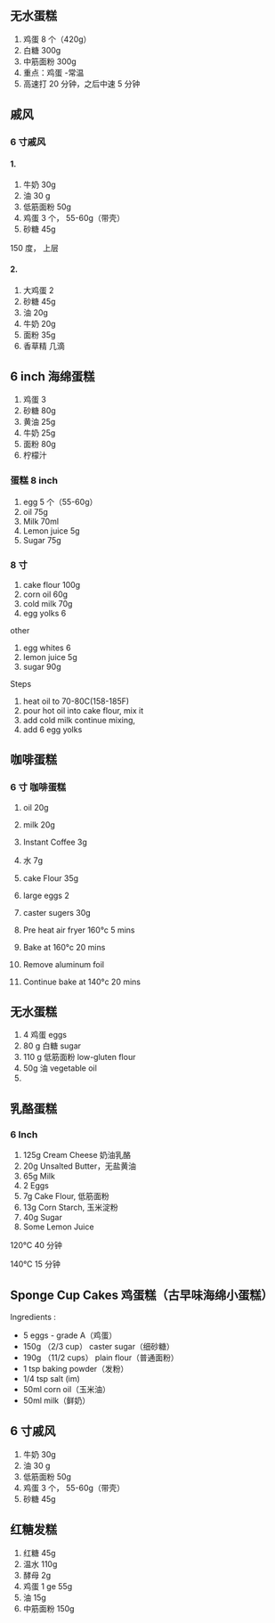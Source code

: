 ## 无水蛋糕

1. 鸡蛋 8 个（420g）
2. 白糖 300g
3. 中筋面粉 300g
4. 重点：鸡蛋 -常温
5. 高速打 20 分钟，之后中速 5 分钟

## 戚风

### 6 寸戚风

#### 1.

1. 牛奶 30g
2. 油 30 g
3. 低筋面粉 50g
4. 鸡蛋 3 个， 55-60g（带壳）
5. 砂糖 45g

150 度， 上层

#### 2.

1. 大鸡蛋 2
2. 砂糖 45g
3. 油 20g
4. 牛奶 20g
5. 面粉 35g
6. 香草精 几滴

## 6 inch 海绵蛋糕

1. 鸡蛋 3
2. 砂糖 80g
3. 黄油 25g
4. 牛奶 25g
5. 面粉 80g
6. 柠檬汁

### 蛋糕 8 inch

1. egg 5 个（55-60g）
2. oil 75g
3. Milk 70ml
4. Lemon juice 5g
5. Sugar 75g

### 8 寸

1. cake flour 100g
2. corn oil 60g
3. cold milk 70g
4. egg yolks 6

other

1. egg whites 6
2. lemon juice 5g
3. sugar 90g

Steps

1. heat oil to 70-80C(158-185F)
2. pour hot oil into cake flour, mix it
3. add cold milk continue mixing,
4. add 6 egg yolks

## 咖啡蛋糕

### 6 寸 咖啡蛋糕

1. oil 20g
2. milk 20g
3. Instant Coffee 3g
4. 水 7g
5. cake Flour 35g
6. large eggs 2
7. caster sugers 30g

8. Pre heat air fryer 160°c 5 mins
9. Bake at 160°c 20 mins
10. Remove aluminum foil
11. Continue bake at 140°c 20 mins

## 无水蛋糕

1. 4 鸡蛋 eggs
2. 80 g 白糖 sugar
3. 110 g 低筋面粉 low-gluten flour
4. 50g 油 vegetable oil
5.

## 乳酪蛋糕

### 6 Inch

1. 125g Cream Cheese 奶油乳酪
2. 20g Unsalted Butter，无盐黄油
3. 65g Milk
4. 2 Eggs
5. 7g Cake Flour, 低筋面粉
6. 13g Corn Starch, 玉米淀粉
7. 40g Sugar
8. Some Lemon Juice

120°C 40 分钟

140°C 15 分钟

## Sponge Cup Cakes 鸡蛋糕（古早味海绵小蛋糕）

Ingredients :

- 5 eggs - grade A（鸡蛋）
- 150g （2/3 cup） caster sugar（细砂糖）
- 190g （11/2 cups） plain flour（普通面粉）
- 1 tsp baking powder（发粉）
- 1/4 tsp salt (im)
- 50ml corn oil（玉米油）
- 50ml milk（鲜奶）

## 6 寸戚风

1. 牛奶 30g
2. 油 30 g
3. 低筋面粉 50g
4. 鸡蛋 3 个， 55-60g（带壳）
5. 砂糖 45g

## 红糖发糕

1. 红糖 45g
2. 温水 110g
3. 酵母 2g
4. 鸡蛋 1 ge 55g
5. 油 15g
6. 中筋面粉 150g

